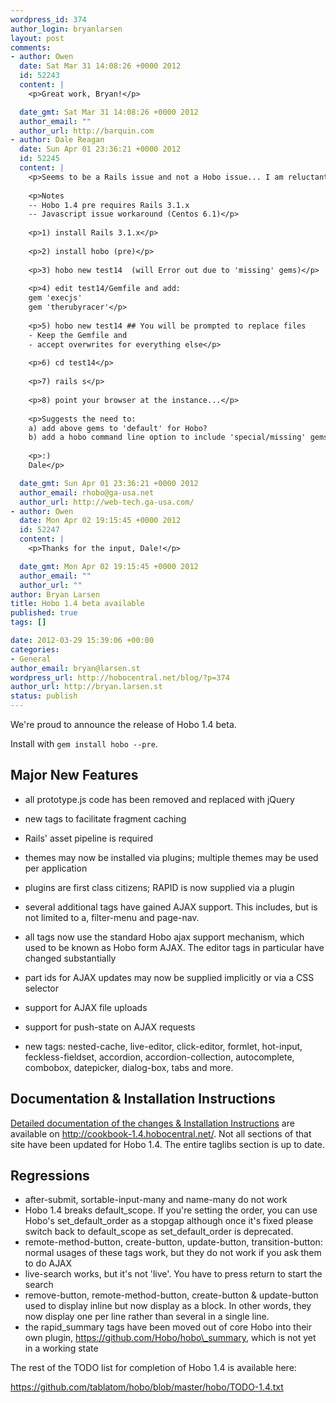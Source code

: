 ```yaml
--- 
wordpress_id: 374
author_login: bryanlarsen
layout: post
comments: 
- author: Owen
  date: Sat Mar 31 14:08:26 +0000 2012
  id: 52243
  content: |
    <p>Great work, Bryan!</p>

  date_gmt: Sat Mar 31 14:08:26 +0000 2012
  author_email: ""
  author_url: http://barquin.com
- author: Dale Reagan
  date: Sun Apr 01 23:36:21 +0000 2012
  id: 52245
  content: |
    <p>Seems to be a Rails issue and not a Hobo issue... I am reluctant to create yet-another-account-on-yet-another-system/service... so I am posting here.  This might be useful on the 1.4 docs page (which does not allow comments...) </p>
    
    <p>Notes
    -- Hobo 1.4 pre requires Rails 3.1.x
    -- Javascript issue workaround (Centos 6.1)</p>
    
    <p>1) install Rails 3.1.x</p>
    
    <p>2) install hobo (pre)</p>
    
    <p>3) hobo new test14  (will Error out due to 'missing' gems)</p>
    
    <p>4) edit test14/Gemfile and add:
    gem 'execjs'
    gem 'therubyracer'</p>
    
    <p>5) hobo new test14 ## You will be prompted to replace files
    - Keep the Gemfile and
    - accept overwrites for everything else</p>
    
    <p>6) cd test14</p>
    
    <p>7) rails s</p>
    
    <p>8) point your browser at the instance...</p>
    
    <p>Suggests the need to:
    a) add above gems to 'default' for Hobo?
    b) add a hobo command line option to include 'special/missing' gems?</p>
    
    <p>:)
    Dale</p>

  date_gmt: Sun Apr 01 23:36:21 +0000 2012
  author_email: rhobo@ga-usa.net
  author_url: http://web-tech.ga-usa.com/
- author: Owen
  date: Mon Apr 02 19:15:45 +0000 2012
  id: 52247
  content: |
    <p>Thanks for the input, Dale!</p>

  date_gmt: Mon Apr 02 19:15:45 +0000 2012
  author_email: ""
  author_url: ""
author: Bryan Larsen
title: Hobo 1.4 beta available
published: true
tags: []

date: 2012-03-29 15:39:06 +00:00
categories: 
- General
author_email: bryan@larsen.st
wordpress_url: http://hobocentral.net/blog/?p=374
author_url: http://bryan.larsen.st
status: publish
---
```

We're proud to announce the release of Hobo 1.4 beta.

Install with `gem install hobo --pre`.

## Major New Features

* all prototype.js code has been removed and replaced with jQuery

* new tags to facilitate fragment caching

* Rails' asset pipeline is required

* themes may now be installed via plugins; multiple themes may be used
  per application

* plugins are first class citizens; RAPID is now supplied via a plugin

* several additional tags have gained AJAX support.  This includes, but is not limited to a, filter-menu and page-nav.

* all tags now use the standard Hobo ajax support mechanism, which used to be known as Hobo form AJAX.  The editor tags in particular have changed substantially

* part ids for AJAX updates may now be supplied implicitly or via a CSS selector

* support for AJAX file uploads

* support for push-state on AJAX requests

* new tags: nested-cache, live-editor, click-editor, formlet, hot-input, feckless-fieldset, accordion, accordion-collection, autocomplete, combobox, datepicker, dialog-box, tabs and more.

## Documentation & Installation Instructions

[Detailed documentation of the changes & Installation Instructions](http://cookbook-1.4.hobocentral.net/manual/changes14) are available on http://cookbook-1.4.hobocentral.net/.   Not all sections of that site have been updated for Hobo 1.4.   The entire taglibs section is up to date.

## Regressions

 * after-submit, sortable-input-many and name-many do not work
 * Hobo 1.4 breaks default\_scope.  If you're setting the order, you
   can use Hobo's set\_default\_order as a stopgap although once it's
   fixed please switch back to default\_scope as set\_default\_order
   is deprecated.
 * remote-method-button, create-button, update-button,
   transition-button: normal usages of these tags work, but they do
   not work if you ask them to do AJAX
 * live-search works, but it's not 'live'.  You have to press return
   to start the search
 * remove-button, remote-method-button, create-button & update-button
   used to display inline but now display as a block.   In other
   words, they now display one per line rather than several in a
   single line.
 * the rapid\_summary tags have been moved out
   of core Hobo into their own plugin,
   https://github.com/Hobo/hobo\_summary, which is not yet in a working state

The rest of the TODO list for completion of Hobo 1.4 is available here:

https://github.com/tablatom/hobo/blob/master/hobo/TODO-1.4.txt
